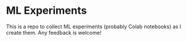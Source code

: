 # ML Experiments

This is a repo to collect ML experiments (probably Colab notebooks) as I create them. Any feedback is welcome!
